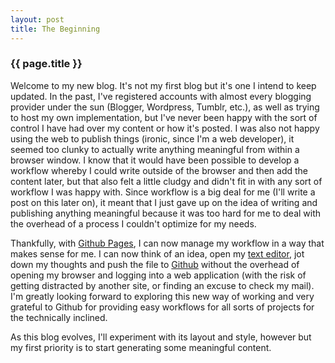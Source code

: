 ```yaml
---
layout: post
title: The Beginning
---
```


### {{ page.title }}

Welcome to my new blog. It's not my first blog but it's one I intend to keep updated. In the past, I've registered accounts with almost every blogging provider under the sun (Blogger, Wordpress, Tumblr, etc.), as well as trying to host my own implementation, but I've never been happy with the sort of control I have had over my content or how it's posted. I was also not happy using the web to publish things (ironic, since I'm a web developer), it seemed too clunky to actually write anything meaningful from within a browser window. I know that it would have been possible to develop a workflow whereby I could write outside of the browser and then add the content later, but that also felt a little cludgy and didn't fit in with any sort of workflow I was happy with. Since workflow is a big deal for me (I'll write a post on this later on), it meant that I just gave up on the idea of writing and publishing anything meaningful because it was too hard for me to deal with the overhead of a process I couldn't optimize for my needs.

Thankfully, with [Github Pages](http://pages.github.com/), I can now manage my workflow in a way that makes sense for me. I can now think of an idea, open my [text editor](http://www.sublimetext.com), jot down my thoughts and push the file to [Github](http://www.github.com) without the overhead of opening my browser and logging into a web application (with the risk of getting distracted by another site, or finding an excuse to check my mail). I'm greatly looking forward to exploring this new way of working and very grateful to Github for providing easy workflows for all sorts of projects for the technically inclined.

As this blog evolves, I'll experiment with its layout and style, however but my first priority is to start generating some meaningful content.
